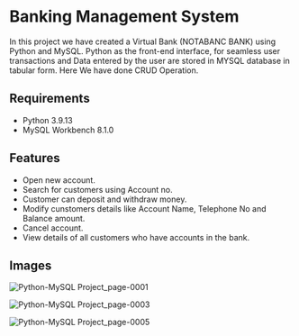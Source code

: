 # Banking Management System 
In this project we have created a Virtual Bank (NOTABANC BANK) using Python and MySQL. Python as the front-end interface, for seamless user transactions and Data entered by the user are stored in MYSQL database in tabular form. Here We have done CRUD Operation.

## Requirements
- Python 3.9.13
- MySQL Workbench 8.1.0

## Features
- Open new account.
- Search for customers using Account no.
- Customer can deposit and withdraw money.
- Modify cunstomers details like Account Name, Telephone No and Balance amount.
- Cancel account.
- View details of all customers who have accounts in the bank.

## Images

![Python-MySQL Project_page-0001](https://github.com/Abhinav0826/Python-MYSQL-/assets/98962378/2d5f9b89-7605-4b7f-af1b-89db947e2c54)

![Python-MySQL Project_page-0003](https://github.com/Abhinav0826/Python-MYSQL-/assets/98962378/aa07b371-4d2e-4c51-8f14-549946b25c39)

![Python-MySQL Project_page-0005](https://github.com/Abhinav0826/Python-MYSQL-/assets/98962378/8be607c6-4b13-46e9-a814-0ffc2d7dd6dc)

  
  
